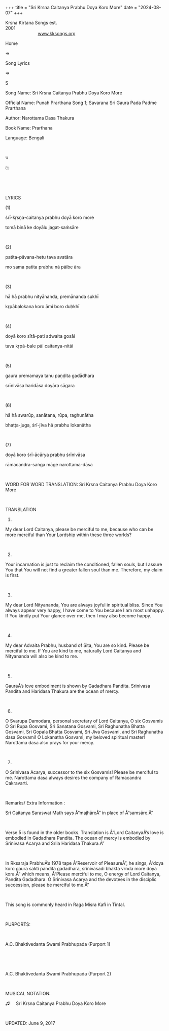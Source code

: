 +++ 
title = "Sri Krsna Caitanya Prabhu Doya Koro More"
date = "2024-08-07"
+++

Krsna Kirtana Songs est.
2001                                                                                                                                    
            
www.kksongs.org








Home
 
⇒
 
Song Lyrics
 
⇒
 
S


Song
Name: Sri Krsna Caitanya Prabhu Doya Koro More


Official
Name: Punah Prarthana Song 1; Savarana Sri Gaura Pada Padme Prarthana


Author: 
Narottama Dasa Thakura


Book
Name: 
Prarthana


Language: 
Bengali


 








অ






ଅ
















 








 


LYRICS


(1)


śrī-kṛṣṇa-caitanya
prabhu doyā koro more

tomā binā ke doyālu jagat-saḿsāre


 


(2)


patita-pāvana-hetu
tava avatāra

mo sama patita prabhu nā pāibe āra


 


(3)


hā
hā prabhu nityānanda, premānanda sukhī

kṛpābalokana koro āmi boro duḥkhī


 


(4)


doyā
koro sītā-pati adwaita gosāi

tava kṛpā-bale pāi caitanya-nitāi


 


(5)


gaura
premamaya tanu paṇḍita gadādhara


srīnivāsa
haridāsa doyāra sāgara


 


(6)


hā
hā swarūp, sanātana, rūpa, raghunātha

bhaṭṭa-juga, śrī-jīva hā prabhu lokanātha


 


(7)


doyā
koro śrī-ācārya prabhu śrīnivāsa

rāmacandra-sańga māge narottama-dāsa


 


WORD
FOR WORD TRANSLATION: 
Sri Krsna
Caitanya Prabhu Doya Koro More


 


TRANSLATION


1)
My dear Lord Caitanya, please be merciful to me, because who can be more
merciful than Your Lordship within these three worlds?


 


2)
Your incarnation is just to reclaim the conditioned, fallen souls, but I assure
You that You will not find a greater fallen soul than me. Therefore, my claim
is first.


 


3)
My dear Lord Nityananda, You are always joyful in spiritual bliss. Since You
always appear very happy, I have come to You because I am most unhappy. If You
kindly put Your glance over me, then I may also become happy.


 


4)
My dear Advaita Prabhu, husband of Sita, You are so kind. Please be merciful to
me. If You are kind to me, naturally Lord Caitanya and Nityananda will also be
kind to me.


 


5)
GauraÂ’s love embodiment is shown by Gadadhara Pandita. Srinivasa Pandita and
Haridasa Thakura are the ocean of mercy.


 


6)
O Svarupa Damodara, personal secretary of Lord Caitanya, O six Gosvamis O Sri
Rupa Gosvami, Sri Sanatana Gosvami, Sri Raghunatha Bhatta Gosvami, Sri Gopala
Bhatta Gosvami, Sri Jiva Gosvami, and Sri Raghunatha dasa Gosvami! O Lokanatha
Gosvami, my beloved spiritual master! Narottama dasa also prays for your mercy.


 


7)
O Srinivasa Acarya, successor to the six Gosvamis! Please be merciful to me.
Narottama dasa always desires the company of Ramacandra Cakravarti.


 


Remarks/ Extra Information
: 


Sri
Caitanya Saraswat Math says Â“majhāreÂ” in place of Â“samsāre.Â”


 


Verse
5 is found in the older books. Translation is Â“Lord CaitanyaÂ’s love is embodied
in Gadadhara Pandita. The ocean of mercy is embodied by Srinivasa Acarya and
Srila Haridasa Thakura.Â”


 


In
Rksaraja PrabhuÂ’s 1978 tape Â“Reservoir of PleasureÂ”, he sings, Â“doya koro gaura
sakti pandita gadadhara, srinivasadi bhakta vrnda more doya kora.Â” which means,
Â“Please merciful to me, O energy of Lord Caitanya, Pandita Gadadhara. O
Srinivasa Acarya and the devotees in the disciplic succession, please be
merciful to me.Â”


 


This
song is commonly heard in Raga Misra Kafi in Tintal.


 


PURPORTS:


       

A.C.
Bhaktivedanta Swami Prabhupada (Purport 1)


 


       

A.C.
Bhaktivedanta Swami Prabhupada (Purport 2)


 


MUSICAL
NOTATION:


♫
    
Sri Krsna
Caitanya Prabhu Doya Koro More


 


UPDATED:
 June 9, 2017